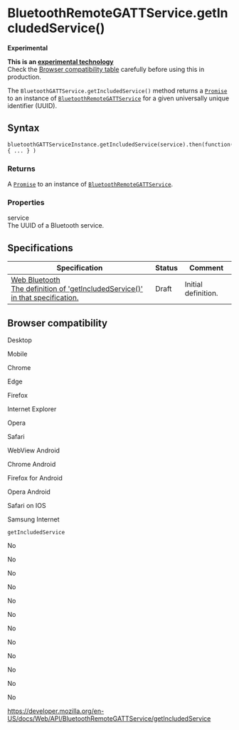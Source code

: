 # BluetoothRemoteGATTService.getIncludedService()

**Experimental**

**This is an [experimental technology](https://developer.mozilla.org/en-US/docs/MDN/Guidelines/Conventions_definitions#experimental)**  
Check the [Browser compatibility table](#browser_compatibility) carefully before using this in production.

The `BluetoothGATTService.getIncludedService()` method returns a [`Promise`](https://developer.mozilla.org/en-US/docs/Web/JavaScript/Reference/Global_Objects/Promise) to an instance of [`BluetoothRemoteGATTService`](../bluetoothremotegattservice) for a given universally unique identifier (UUID).

## Syntax

    bluetoothGATTServiceInstance.getIncludedService(service).then(function(BluetoothGATTService) { ... } )

### Returns

A [`Promise`](https://developer.mozilla.org/en-US/docs/Web/JavaScript/Reference/Global_Objects/Promise) to an instance of [`BluetoothRemoteGATTService`](../bluetoothremotegattservice).

### Properties

service  
The UUID of a Bluetooth service.

## Specifications

<table><thead><tr class="header"><th>Specification</th><th>Status</th><th>Comment</th></tr></thead><tbody><tr class="odd"><td><a href="https://webbluetoothcg.github.io/web-bluetooth/#dom-bluetoothremotegattservice-getincludedservice">Web Bluetooth<br />
<span class="small">The definition of 'getIncludedService()' in that specification.</span></a></td><td><span class="spec-draft">Draft</span></td><td>Initial definition.</td></tr></tbody></table>

## Browser compatibility

Desktop

Mobile

Chrome

Edge

Firefox

Internet Explorer

Opera

Safari

WebView Android

Chrome Android

Firefox for Android

Opera Android

Safari on IOS

Samsung Internet

`getIncludedService`

No

No

No

No

No

No

No

No

No

No

No

No

<a href="https://developer.mozilla.org/en-US/docs/Web/API/BluetoothRemoteGATTService/getIncludedService" class="_attribution-link">https://developer.mozilla.org/en-US/docs/Web/API/BluetoothRemoteGATTService/getIncludedService</a>
